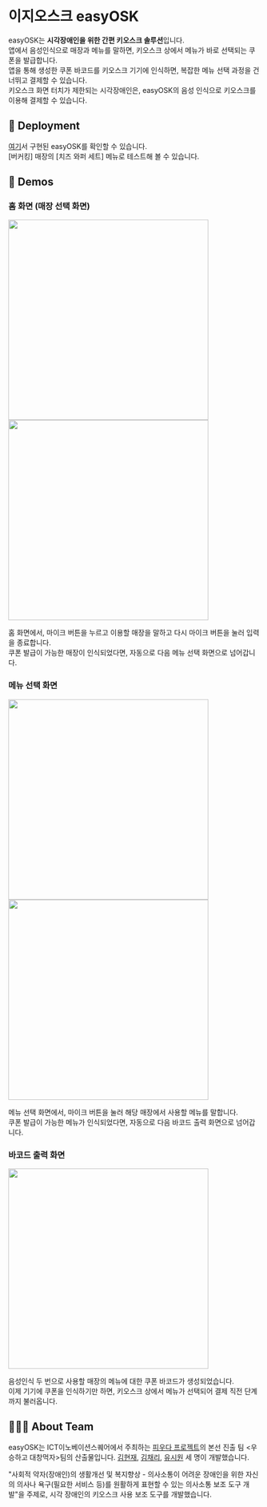 # 이지오스크 easyOSK
easyOSK는 **시각장애인을 위한 간편 키오스크 솔루션**입니다. <br>
앱에서 음성인식으로 매장과 메뉴를 말하면, 키오스크 상에서 메뉴가 바로 선택되는 쿠폰을 발급합니다. <br>
앱을 통해 생성한 쿠폰 바코드를 키오스크 기기에 인식하면, 복잡한 메뉴 선택 과정을 건너뛰고 결제할 수 있습니다. <br>
키오스크 화면 터치가 제한되는 시각장애인은, easyOSK의 음성 인식으로 키오스크를 이용해 결제할 수 있습니다.

## 🚀 Deployment
[여기](https://front-beryl-mu.vercel.app/)서 구현된 easyOSK를 확인할 수 있습니다. <br>
[버커킹] 매장의 [치즈 와퍼 세트] 메뉴로 테스트해 볼 수 있습니다.

## 📲 Demos
### 홈 화면 (매장 선택 화면)
<p>
<img src="https://user-images.githubusercontent.com/50395394/180627760-3f5d39ae-50a5-4c8c-82f6-fad7633a1e02.png" width="400" />
<img src="https://user-images.githubusercontent.com/50395394/180629670-37781f7a-002b-4668-8b28-008b0732d6fb.png"  width="400" />
</p>
홈 화면에서, 마이크 버튼을 누르고 이용할 매장을 말하고 다시 마이크 버튼을 눌러 입력을 종료합니다. <br>
쿠폰 발급이 가능한 매장이 인식되었다면, 자동으로 다음 메뉴 선택 화면으로 넘어갑니다.

### 메뉴 선택 화면
<p>
<img src="https://user-images.githubusercontent.com/50395394/180629609-a86df38c-df01-40ac-bd66-cba0336e180f.png"  width="400" />
<img src="https://user-images.githubusercontent.com/50395394/180629629-70b745fe-6ced-42c8-a8f5-4918953b387d.png" width="400" />
</p>
메뉴 선택 화면에서, 마이크 버튼을 눌러 해당 매장에서 사용할 메뉴를 말합니다. <br>
쿠폰 발급이 가능한 메뉴가 인식되었다면, 자동으로 다음 바코드 출력 화면으로 넘어갑니다.

### 바코드 출력 화면
<p>
<img src="https://user-images.githubusercontent.com/50395394/180630283-5923d2b1-1dd6-43cc-b9ec-1b85ba1cf402.png" width="400" />
</p>
음성인식 두 번으로 사용할 매장의 메뉴에 대한 쿠폰 바코드가 생성되었습니다. <br>
이제 기기에 쿠폰을 인식하기만 하면, 키오스크 상에서 메뉴가 선택되어 결제 직전 단계까지 불러옵니다.

## 👨‍👧‍👦 About Team
easyOSK는 ICT이노베이션스퀘어에서 주최하는 [피우다 프로젝트](http://ictcoc.kr/04_com_n/com02_view.asp?idx=576)의 본선 진출 팀 <우승하고 대창먹자>팀의 산출물입니다. [김현재](https://github.com/itsnowkim), [김채리](https://github.com/chaeri93), [유시원](https://github.com/seewon) 세 명이 개발했습니다.

"사회적 약자(장애인)의 생활개선 및 복지향상 - 의사소통이 어려운 장애인을 위한 자신의 의사나 욕구(필요한 서비스 등)를 원활하게 표현할 수 있는 의사소통 보조 도구 개발"을 주제로, 시각 장애인의 키오스크 사용 보조 도구를 개발했습니다.
